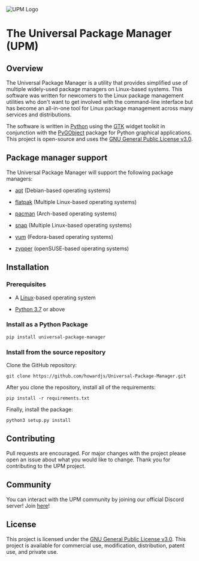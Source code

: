 ![UPM Logo](https://github.com/howardjs/Unified-Package-Manager/blob/main/media/logos/upm_centered.png)

# The Universal Package Manager (UPM)

## Overview

The Universal Package Manager is a utility that provides simplified use of multiple widely-used package managers on Linux-based systems. This software was written for newcomers to the Linux package management utilities who don't want to get involved with the command-line interface but has become an all-in-one tool for Linux package management across many services and distributions.

The software is written in [Python](https://www.python.org/) using the [GTK](https://gtk.org/) widget toolkit in conjunction with the [PyGObject](https://pygobject.readthedocs.io/) package for Python graphical applications. This project is open-source and uses the [GNU General Public License v3.0](https://github.com/howardjs/Universal-Package-Manager/blob/main/LICENSE).

## Package manager support

The Universal Package Manager will support the following package managers:


  - [apt](https://en.wikipedia.org/wiki/APT_(software)) (Debian-based operating systems)

  - [flatpak](https://en.wikipedia.org/wiki/Flatpak) (Multiple Linux-based operating systems)

  - [pacman](https://en.wikipedia.org/wiki/Arch_Linux#Pacman) (Arch-based operating systems)

  - [snap](https://en.wikipedia.org/wiki/Snap_(package_manager)) (Multiple Linux-based operating systems)

  - [yum](https://en.wikipedia.org/wiki/Yum_(software)) (Fedora-based operating systems)

  - [zypper](https://en.wikipedia.org/wiki/ZYpp) (openSUSE-based operating systems)


## Installation

### Prerequisites

  - A [Linux](https://en.wikipedia.org/wiki/Linux)-based operating system

  - [Python 3.7](https://www.python.org/downloads/) or above

### Install as a Python Package

```
pip install universal-package-manager
```

### Install from the source repository

Clone the GitHub repository:

```
git clone https://github.com/howardjs/Universal-Package-Manager.git
```

After you clone the repository, install all of the requirements:

```
pip install -r requirements.txt
```

Finally, install the package:

```
python3 setup.py install
```


## Contributing

Pull requests are encouraged. For major changes with the project please open an issue about what you would like to change. Thank you for contributing to the UPM project.

## Community

You can interact with the UPM community by joining our official Discord server! Join [here](https://discord.gg/6s3Cgk9EGR)!

## License

This project is licensed under the [GNU General Public License v3.0](https://github.com/howardjs/Universal-Package-Manager/blob/main/LICENSE). This project is available for commercial use, modification, distribution, patent use, and private use.
